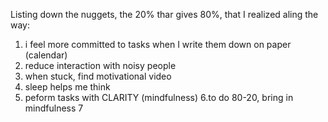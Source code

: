 Listing down the nuggets, the 20% thar gives 80%, that I realized aling the way:

1. i feel more committed to tasks when I write them down on paper (calendar)
2. reduce interaction with noisy people 
3. when stuck, find motivational video
4. sleep helps me think
5. peform tasks with CLARITY (mindfulness)
6.to do 80-20, bring in mindfulness
7  